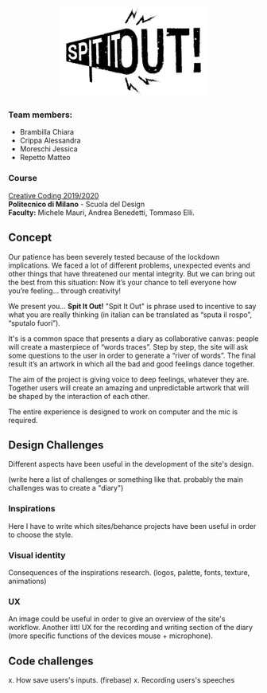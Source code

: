<p align="center">
  <img src="assets/logo/Logo_ext.png" width="300" />
</p>

### Team members:

-  Brambilla Chiara
-  Crippa Alessandra
-  Moreschi Jessica
-  Repetto Matteo

### Course
[Creative Coding 2019/2020](https://drawwithcode.github.io/2020/)<br>
**Politecnico di Milano** - Scuola del Design<br>
**Faculty:** Michele Mauri, Andrea Benedetti, Tommaso Elli.


## Concept

Our patience has been severely tested because of the lockdown implications. We faced a lot
of different problems, unexpected events and other things that have threatened our mental
integrity. But we can bring out the best from this situation: Now it’s your chance to tell
everyone how you’re feeling… through creativity!

We present you... **Spit It Out!**
"Spit It Out" is phrase used to incentive to say what you are really thinking (in italian
can be translated as “sputa il rospo”, “sputalo fuori”).

It's is a common space that presents a diary as collaborative canvas: people will create 
a masterpiece of “words traces”. Step by step, the site will ask some questions to the user 
in order to generate a “river of words”. The final result it’s an artwork in which all 
the bad and good feelings dance together.

The aim of the project is giving voice to deep feelings, whatever they are. Together users 
will create an amazing and unpredictable artwork that will be shaped by the interaction of 
each other.

The entire experience is designed to work on computer and the mic is required.


## Design Challenges

Different aspects have been useful in the development of the site's design.

(write here a list of challenges or something like that. probably the main challenges was to create a "diary")

### Inspirations

Here I have to write which sites/behance projects have been useful in order to choose the style.

### Visual identity

Consequences of the inspirations research. (logos, palette, fonts, texture, animations)

### UX

An image could be useful in order to give an overview of the site's workflow.
Another littl UX for the recording and writing section of the diary (more specific functions
of the devices mouse + microphone).


## Code challenges

x. How save users's inputs. (firebase)
x. Recording users's speeches
